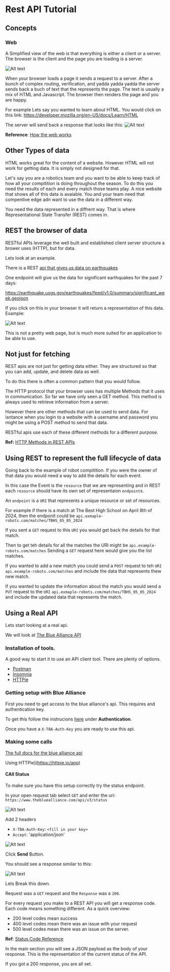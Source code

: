 # Rest API Tutorial

## Concepts

### Web

A Simplified view of the web is that everything is either a client or a server.  
The browser is the client and the page you are loading is a server.

![Alt text](images/client-server.png)

When your browser loads a page it sends a request to a server. After a bunch of complex routing, verification, and yadda yadda yadda the server sends back a buch of text that the represents the page. The text is usually a mix of HTML and Javascript. The browser then renders the page and you are happy.

For example Lets say you wanted to learn about HTML. You would click on this link: https://developer.mozilla.org/en-US/docs/Learn/HTML

The server will send back a response that looks like this:
![Alt text](images/html-example.png)

**Reference**: [How the web works](https://developer.mozilla.org/en-US/docs/Learn/Getting_started_with_the_web/How_the_Web_works)

## Other Types of data

HTML works great for the content of a website. However HTML will not work for getting data. It is simply not designed for that.

Let's say you are a robotics team and you want to be able to keep track of how all your compitition is doing throughout the season. To do this you need the results of each and every match those teams play. A nice website that shows all of this data is avaiable. You and your team need that compentive edge adn want to use the data in a different way.

You need the data represented in a diffrent way. That is where Representational State Transfer (REST) comes in.

## REST the browser of data

RESTful APIs leverage the well built and established client server structure a brower uses (HTTP), but for data.

Lets look at an example.

There is a REST [api that gives us data on earthquakes](https://earthquake.usgs.gov/earthquakes/feed/v1.0/geojson.php)

One endpoint will give us the data for significant earthquakes for the past 7 days:

https://earthquake.usgs.gov/earthquakes/feed/v1.0/summary/significant_week.geojson

If you click on this in your browser it will return a representation of this data. Example:

![Alt text](images/json-earthquakes.png)

This is not a pretty web page, but is much more suited for an application to be able to use.

## Not just for fetching

REST apis are not just for getting data either. They are structured so that you can add, update, and delete data as well.

To do this there is often a common pattern that you would follow.

The HTTP protocol that your browser uses has multiple Methods that it uses in communication. So far we have only seen a GET method. This method is always used to retrieve information from a server.

However there are other methods that can be used to send data. For isntance when you login to a website with a username and password you might be using a POST method to send that data.

RESTful apis use each of these different methods for a different purpose.

**Ref:** [HTTP Methods in REST APIs](https://www.restapitutorial.com/lessons/httpmethods.html)

## Using REST to represent the full lifecycle of data

Going back to the example of robot compitition. If you were the owner of that data you would need a way to add the details for each event.

In this case the Event is the `resource` that we are representing and in REST each `resource` should have its own set of representaion `endpoint`s.

An `endpoint` is a `URI` that represents a unique resource or set of resources.

For example if there is a match at The Best High School on April 8th of 2024, then the endponit could be `api.exmaple-robots.com/matches/TBHS_05_05_2024`

If you sent a `GET` request to this `URI` you would get back the details for that match.

Then to get teh details for all the matches the URI might be `api.example-robots.com/matches` Sending a `GET` request here would give you the list matches.

If you wanted to add a new match you could send a `POST` request to teh `URI` `api.example-robots.com/matches` and include the data that represents thew new match.

If you wanted to update the information about the match you would send a `PUT` request to the `URI` `api.exmaple-robots.com/matches/TBHS_05_05_2024` and include the updated data that represents the match.

## Using a Real API

Lets start looking at a real api.

We will look at [The Blue Alliance API](https://www.thebluealliance.com/apidocs)

### Installation of tools.

A good way to start it to use an API client tool. There are plenty of options.

- [Postman](https://www.postman.com/downloads/)
- [Insomnia](https://insomnia.rest/download)
- [HTTPie](https://httpie.io/app)

### Getting setup with Blue Alliance

First you need to get access to the blue alliance's api. This requires and authentication key.

To get this follow the instrucions [here](https://www.thebluealliance.com/apidocs) under **Authentication**.

Once you have a `X-TBA-Auth-Key` you are ready to use this api.

### Making some calls

[The full docs for the blue alliance api](https://www.thebluealliance.com/apidocs/v3)

Using HTTPie](https://httpie.io/app)

#### CAll Status

To make sure you have this setup correctly try the status endpoint.

In your open request tab select `GET` and enter the uri: `https://www.thebluealliance.com/api/v3/status`

![Alt text](images/rest-screenshots/status-call-url.png)

Add 2 headers

- `X-TBA-Auth-Key`: `<fill in your key>`
- `Accept`: 'application/json'

![Alt text](images/rest-screenshots/status-call-headers.png)

Click **Send** Button.

You should see a response similar to this:

![Alt text](images/rest-screenshots/status-call-response.png)

Lets Break this down.

Request was a `GET` request and the `Response` was a `200`.

For every request you make to a REST API you will get a response code. Each code means something different. As a quick overview:

- 200 level codes mean success
- 400 level codes mean there was an issue with your request
- 500 level codes mean there was an issue on the server.

**Ref**: [Status Code Reference](https://www.restapitutorial.com/httpstatuscodes.html)

In the main section you will see a JSON payload as the body of your response. This is the representation of the current status of the API.

If you got a 200 response, you are all set.
